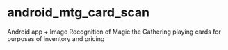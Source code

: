 android_mtg_card_scan
=====================

Android app + Image Recognition of Magic the Gathering playing cards for purposes of inventory and pricing
